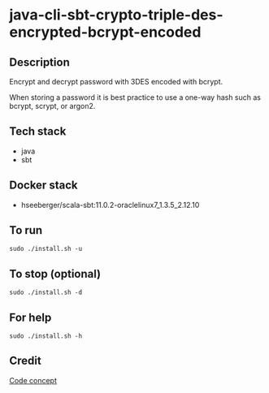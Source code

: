 # java-cli-sbt-crypto-triple-des-encrypted-bcrypt-encoded

## Description
Encrypt and decrypt password with 3DES
encoded with bcrypt.

When storing a password it is best practice
to use a one-way hash such as bcrypt, scrypt,
or argon2.

## Tech stack
- java
- sbt

## Docker stack
- hseeberger/scala-sbt:11.0.2-oraclelinux7_1.3.5_2.12.10

## To run
`sudo ./install.sh -u`

## To stop (optional)
`sudo ./install.sh -d`

## For help
`sudo ./install.sh -h`

## Credit
[Code concept](https://stackoverflow.com/questions/20227/how-do-i-use-3des-encryption-decryption-in-java)
